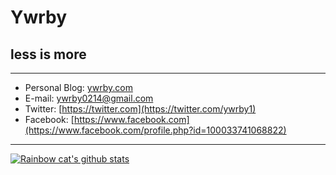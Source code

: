 # Ywrby

## less is more

------

- Personal Blog: [ywrby.com](https://ywrby.com)
- E-mail: [ywrby0214@gmail.com](mailto:ywrby0214@gmail.com)
- Twitter: [https://twitter.com](https://twitter.com/ywrby1)
- Facebook: [https://www.facebook.com](https://www.facebook.com/profile.php?id=100033741068822)

------

[![Rainbow cat's github stats](https://github-readme-stats.vercel.app/api?username=Ywrby&show_icons=true)](https://github.com)


<!--
**Ywrby/Ywrby** is a ✨ _special_ ✨ repository because its `README.md` (this file) appears on your GitHub profile.

Here are some ideas to get you started:

- 🔭 I’m currently working on ...
- 🌱 I’m currently learning ...
- 👯 I’m looking to collaborate on ...
- 🤔 I’m looking for help with ...
- 💬 Ask me about ...
- 📫 How to reach me: ...
- 😄 Pronouns: ...
- ⚡ Fun fact: ...
-->
